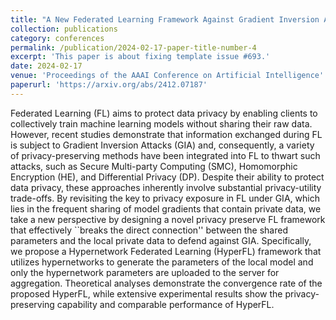 ```yaml
---
title: "A New Federated Learning Framework Against Gradient Inversion Attacks"
collection: publications
category: conferences
permalink: /publication/2024-02-17-paper-title-number-4
excerpt: 'This paper is about fixing template issue #693.'
date: 2024-02-17
venue: 'Proceedings of the AAAI Conference on Artificial Intelligence'
paperurl: 'https://arxiv.org/abs/2412.07187'
---
```


Federated Learning (FL) aims to protect data privacy by enabling clients to collectively train machine learning models without sharing their raw data. However, recent studies demonstrate that information exchanged during FL is subject to Gradient Inversion Attacks (GIA) and, consequently, a variety of privacy-preserving methods have been integrated into FL to thwart such attacks, such as Secure Multi-party Computing (SMC), Homomorphic Encryption (HE), and Differential Privacy (DP). Despite their ability to protect data privacy, these approaches inherently involve substantial privacy-utility trade-offs. By revisiting the key to privacy exposure in FL under GIA, which lies in the frequent sharing of model gradients that contain private data, we take a new perspective by designing a novel privacy preserve FL framework that effectively ``breaks the direct connection'' between the shared parameters and the local private data to defend against GIA. Specifically, we propose a Hypernetwork Federated Learning (HyperFL) framework that utilizes hypernetworks to generate the parameters of the local model and only the hypernetwork parameters are uploaded to the server for aggregation. Theoretical analyses demonstrate the convergence rate of the proposed HyperFL, while extensive experimental results show the privacy-preserving capability and comparable performance of HyperFL.
